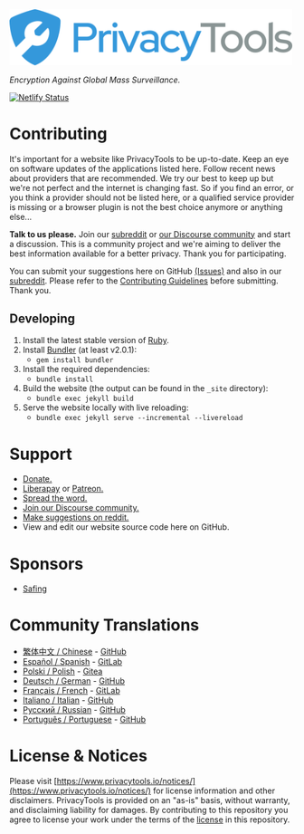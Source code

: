 <a href="https://www.privacytools.io">
	<img src="assets/img/svg/layout/brand/horizontal.svg" width="500px" alt="PrivacyTools" />
</a>

_Encryption Against Global Mass Surveillance._

[![Netlify Status](https://api.netlify.com/api/v1/badges/afd98777-c205-4928-a301-f57a1448113f/deploy-status)](https://app.netlify.com/sites/privacytools-io/deploys)

# Contributing

It's important for a website like PrivacyTools to be up-to-date. Keep an eye on software updates of the applications listed here. Follow recent news about providers that are recommended. We try our best to keep up but we're not perfect and the internet is changing fast. So if you find an error, or you think a provider should not be listed here, or a qualified service provider is missing or a browser plugin is not the best choice anymore or anything else...

**Talk to us please.** Join our [subreddit](https://www.reddit.com/r/privacytoolsIO/) or [our Discourse community](https://forum.privacytools.io/) and start a discussion. This is a community project and we're aiming to deliver the best information available for a better privacy. Thank you for participating.

You can submit your suggestions here on GitHub [(Issues)](https://github.com/privacytoolsIO/privacytools.io/issues) and also in our [subreddit](https://www.reddit.com/r/privacytoolsIO/). Please refer to the [Contributing Guidelines](.github/CONTRIBUTING.md) before submitting. Thank you.

## Developing

1. Install the latest stable version of [Ruby](https://www.ruby-lang.org/en/downloads/).
1. Install [Bundler](https://bundler.io/) (at least v2.0.1):
	* `gem install bundler`
1. Install the required dependencies:
	* `bundle install`
1. Build the website (the output can be found in the `_site` directory):
	* `bundle exec jekyll build`
1. Serve the website locally with live reloading:
	* `bundle exec jekyll serve --incremental --livereload`

# Support

- [Donate.](https://www.privacytools.io/donate/)
- [Liberapay](https://liberapay.com/privacytools.io/donate) or [Patreon.](https://www.patreon.com/privacytools)
- [Spread the word.](https://www.privacytools.io/#participate)
- [Join our Discourse community.](https://forum.privacytools.io/)
- [Make suggestions on reddit.](https://www.reddit.com/r/privacytoolsIO/)
- View and edit our website source code here on GitHub.

# Sponsors

- [Safing](https://safing.io/)

# Community Translations
- [繁体中文 / Chinese](https://privacytools.twngo.xyz/) - [GitHub](https://github.com/twngo/privacytools-zh)
- [Español / Spanish](https://victorhck.gitlab.io/privacytools-es/) - [GitLab](https://gitlab.com/victorhck/privacytools-es)
- [Polski / Polish](https://pl.privacytools.io) - [Gitea](https://git.privacytools.io/pl-privacytoolsIO/pl.privacytools.io)
- [Deutsch / German](https://privacytools.it-sec.rocks/) - [GitHub](https://github.com/Anon215/privacytools.it-sec.rocks)
- [Français / French](https://privacytools.dreads-unlock.fr/) - [GitLab](https://gitlab.com/Booteille/privacytools)
- [Italiano / Italian](https://privacytools-it.github.io/) - [GitHub](https://github.com/privacytools-it/privacytools-it.github.io)
- [Русский / Russian](https://privacytools.ru) - [GitHub](https://github.com/c0rdis/privacytools.ru)
- [Português / Portuguese](https://www.privacidade.digital/) - [GitHub](https://github.com/PrivacidadeDigital/privacidade.digital)

# License & Notices

Please visit [https://www.privacytools.io/notices/](https://www.privacytools.io/notices/) for license information and other disclaimers. PrivacyTools is provided on an "as-is" basis, without warranty, and disclaiming liability for damages. By contributing to this repository you agree to license your work under the terms of the [license](https://github.com/privacytoolsIO/privacytools.io/blob/master/LICENSE.txt) in this repository.
